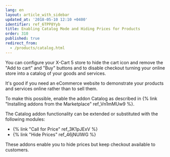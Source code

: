 ```yaml
---
lang: en
layout: article_with_sidebar
updated_at: '2018-05-10 12:10 +0400'
identifier: ref_6TPP8Yyb
title: Enabling Catalog Mode and Hiding Prices for Products
order: 310
published: true
redirect_from:
  - /products/catalog.html
---
```

You can configure your X-Cart 5 store to hide the cart icon and remove the "Add to cart" and "Buy" buttons and to disable checkout turning your online store into a catalog of your goods and services. 

It's good if you need an eCommerce website to demonstrate your products and services online rather than to sell them. 

To make this possible, enable the addon Catalog as described in {% link "Installing addons from the Marketplace" ref_Vn1mMUw9 %}. 

The Catalog addon functionality can be extended or substituted with the following modules:
* {% link "Call for Price" ref_3K1pJExV %}
* {% link "Hide Prices" ref_46jNUlWG %}

These addons enable you to hide prices but keep checkout available to customers.
